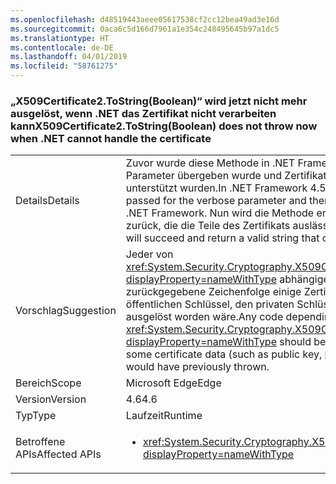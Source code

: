 ```yaml
---
ms.openlocfilehash: d48519443aeee05617538cf2cc12bea49ad3e16d
ms.sourcegitcommit: 0aca6c5d166d7961a1e354c248495645b97a1dc5
ms.translationtype: HT
ms.contentlocale: de-DE
ms.lasthandoff: 04/01/2019
ms.locfileid: "58761275"
---
```

### <a name="x509certificate2tostringboolean-does-not-throw-now-when-net-cannot-handle-the-certificate"></a><span data-ttu-id="73f5f-101">„X509Certificate2.ToString(Boolean)“ wird jetzt nicht mehr ausgelöst, wenn .NET das Zertifikat nicht verarbeiten kann</span><span class="sxs-lookup"><span data-stu-id="73f5f-101">X509Certificate2.ToString(Boolean) does not throw now when .NET cannot handle the certificate</span></span>

|   |   |
|---|---|
|<span data-ttu-id="73f5f-102">Details</span><span class="sxs-lookup"><span data-stu-id="73f5f-102">Details</span></span>|<span data-ttu-id="73f5f-103">Zuvor wurde diese Methode in .NET Framework 4.5.2 ausgelöst, wenn <code>true</code> für den ausführlichen Parameter übergeben wurde und Zertifikate installiert waren, die von .NET Framework nicht unterstützt wurden.</span><span class="sxs-lookup"><span data-stu-id="73f5f-103">In .NET Framework 4.5.2 and earlier versions, this method would throw if <code>true</code> was passed for the verbose parameter and there were certificates installed that weren't supported by the .NET Framework.</span></span> <span data-ttu-id="73f5f-104">Nun wird die Methode erfolgreich ausgeführt und gibt eine gültige Zeichenfolge zurück, die die Teile des Zertifikats auslässt, auf die nicht zugegriffen werden kann.</span><span class="sxs-lookup"><span data-stu-id="73f5f-104">Now, the method will succeed and return a valid string that omits the inaccessible portions of the certificate.</span></span>|
|<span data-ttu-id="73f5f-105">Vorschlag</span><span class="sxs-lookup"><span data-stu-id="73f5f-105">Suggestion</span></span>|<span data-ttu-id="73f5f-106">Jeder von <xref:System.Security.Cryptography.X509Certificates.X509Certificate2.ToString(System.Boolean)?displayProperty=nameWithType> abhängige Code sollte aktualisiert werden, um zu erwarten, dass die zurückgegebene Zeichenfolge einige Zertifikatsdaten in einigen Fällen ausschließt (z.B. den öffentlichen Schlüssel, den privaten Schlüssel und die Erweiterungen), in denen zuvor die API ausgelöst worden wäre.</span><span class="sxs-lookup"><span data-stu-id="73f5f-106">Any code depending on <xref:System.Security.Cryptography.X509Certificates.X509Certificate2.ToString(System.Boolean)?displayProperty=nameWithType> should be updated to expect that the returned string may exclude some certificate data (such as public key, private key, and extensions) in some cases in which the API would have previously thrown.</span></span>|
|<span data-ttu-id="73f5f-107">Bereich</span><span class="sxs-lookup"><span data-stu-id="73f5f-107">Scope</span></span>|<span data-ttu-id="73f5f-108">Microsoft Edge</span><span class="sxs-lookup"><span data-stu-id="73f5f-108">Edge</span></span>|
|<span data-ttu-id="73f5f-109">Version</span><span class="sxs-lookup"><span data-stu-id="73f5f-109">Version</span></span>|<span data-ttu-id="73f5f-110">4.6</span><span class="sxs-lookup"><span data-stu-id="73f5f-110">4.6</span></span>|
|<span data-ttu-id="73f5f-111">Typ</span><span class="sxs-lookup"><span data-stu-id="73f5f-111">Type</span></span>|<span data-ttu-id="73f5f-112">Laufzeit</span><span class="sxs-lookup"><span data-stu-id="73f5f-112">Runtime</span></span>|
|<span data-ttu-id="73f5f-113">Betroffene APIs</span><span class="sxs-lookup"><span data-stu-id="73f5f-113">Affected APIs</span></span>|<ul><li><xref:System.Security.Cryptography.X509Certificates.X509Certificate2.ToString(System.Boolean)?displayProperty=nameWithType></li></ul>|

